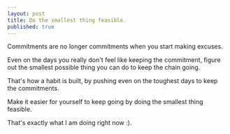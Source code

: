 ```yaml
---
layout: post
title: Do the smallest thing feasible.
published: true
---
```


Commitments are no longer commitments when you start making excuses. 

Even on the days you really don't feel like keeping the commitment, figure out the smallest possible thing you can do to keep the chain going. 

That's how a habit is built, by pushing even on the toughest days to keep the commitments. 

Make it easier for yourself to keep going by doing the smallest thing feasible. 

That's exactly what I am doing right now :).
